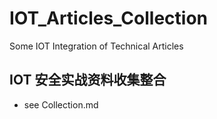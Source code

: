 # IOT_Articles_Collection
Some IOT Integration of Technical Articles

## IOT 安全实战资料收集整合
- see Collection.md
